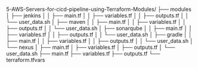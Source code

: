  5-AWS-Servers-for-cicd-pipeline-using-Terraform-Modules/
├── modules
│   ├── jenkins
│   │   ├── main.tf
│   │   ├── variables.tf
│   │   ├── outputs.tf
│   │   └── user_data.sh
│   ├── maven
│   │   ├── main.tf
│   │   ├── variables.tf
│   │   ├── outputs.tf
│   │   └── user_data.sh
│   ├── sonarqube
│   │   ├── main.tf
│   │   ├── variables.tf
│   │   ├── outputs.tf
│   │   └── user_data.sh
│   ├── gradle
│   │   ├── main.tf
│   │   ├── variables.tf
│   │   ├── outputs.tf
│   │   └── user_data.sh
│   └── nexus
│       ├── main.tf
│       ├── variables.tf
│       ├── outputs.tf
│       └── user_data.sh
├── main.tf
├── variables.tf
├── outputs.tf
└── terraform.tfvars
